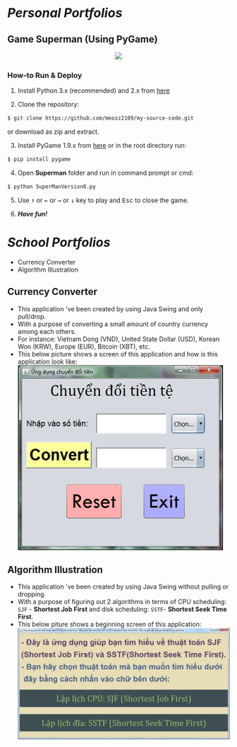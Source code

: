 # *Personal Portfolios*
## Game Superman (Using PyGame)
<p align="center">
  <img height="250" src="https://www.filesilo.co.uk/wp-content/uploads/2014/10/pygame.jpg" >
</p>

### How-to Run & Deploy

1. Install Python 3.x (recommended) and 2.x from [here](https://www.python.org/downloads/)

2. Clone the repository:

```bash
$ git clone https://github.com/meozz2109/my-source-code.git
```

or download as zip and extract.

3. Install PyGame 1.9.x from [here](http://www.pygame.org/download.shtml) or in the root directory run:

```bash
$ pip install pygame
```
4. Open **Superman** folder and run in command prompt or cmd:

```bash
$ python SuperManVersion0.py
```
5. Use <kbd>&uarr;</kbd> or <kbd>&larr;</kbd> or <kbd>&rarr;</kbd> or <kbd>&darr;</kbd> key to play and <kbd>Esc</kbd> to close the game.

6. ***Have fun!***


# *School Portfolios*
* Currency Converter
* Algorithm Illustration
## Currency Converter
* This application 've been created by using Java Swing and only pull/drop.
* With a purpose of converting a small amount of country currency among each others.
* For instance: Vietnam Dong (VND), United State Dollar (USD), Korean Won (KRW), Europe (EUR), Bitcoin (XBT), etc.
* This below picture shows a screen of this application and how is this application look like:
[![Screen Shot](Images/CurrencyConverterScreenShot.png)](https://github.com/meozz2109/my-source-code/) 
## Algorithm Illustration
* This application 've been created by using Java Swing without pulling or dropping.
* With a purpose of figuring out 2 algorithms in terms of CPU scheduling: ``SJF`` - **Shortest Job First** and disk scheduling: ``SSTF``- **Shortest Seek Time First**.
* This below piture shows a beginning screen of this application:
[![Screen Shot](Images/AlgorithmClarificationScreenShot.png)](https://github.com/meozz2109/my-source-code/)
